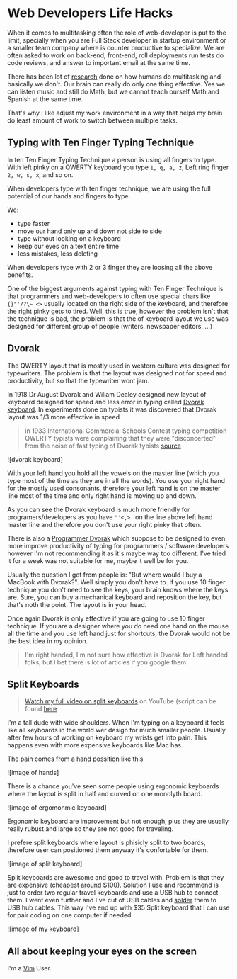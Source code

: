 # Web Developers Life Hacks

When it comes to multitasking often the role of web-developer is put to
the limit, specially when you are Full Stack developer in startup
environment or a smaller team company where is counter productive to
specialize. We are often asked to work on back-end, front-end, roll deployments run
tests do code reviews, and answer to important email at the same time.

There has been lot of [research][4] done on how humans do multitasking and basically
we don't. Our brain can really do only one thing effective. Yes we can
listen music and still do Math, but we cannot teach ourself Math and
Spanish at the same time.

That's why I like adjust my work environment in a way that helps my
brain do least amount of work to switch between multiple tasks.


## Typing with Ten Finger Typing Technique

In ten Ten Finger Typing Technique a person is using all fingers to
type. With left pinky on a QWERTY keyboard you type `1, q, a, z`, Left
ring finger `2, w, s, x`, and so on. 

When developers type with ten finger technique, we are using the full
potential of our hands and fingers to type.

We:

* type faster
* move our hand only up and down not side to side
* type without looking on a keyboard
* keep our eyes on a text entire time
* less mistakes, less deleting

When developers type with 2 or 3 finger they are loosing all the
above benefits.

One of the biggest arguments against typing with Ten Finger Technique is
that programmers and web-developers to often use special chars like
`{}"'/?\~ <>` usually located on the right side of the keyboard, and
therefore the right pinky gets to tired. Well, this is true, however the
problem isn't that the technique is bad, the problem is that the of
keyboard layout we use was designed for different group of people
(writers, newspaper editors, ...)


## Dvorak

The QWERTY layout that is mostly used in western culture was designed
for typewriters. The problem is that the layout was designed not for
speed and productivity, but so that the typewriter wont jam. 

In 1918 Dr August Dvorak and Wiliam Dealey designed new layout of
keyboard designed for speed and less error in typing called [Dvorak
keyboard][5]. In experiments done on typists it was discovered that Dvorak
layout was 1/3 more effective in speed

> in 1933  International Commercial Schools
> Contest typing competition QWERTY typists were complaining that they
> were "disconcerted" from the noise of fast typing of Dvorak typists
> [source][6]

![dvorak keyboard] 

With your left hand you hold all the vowels
on the master line (which you type most of the time as they are in all
the words). You use your right hand for the mostly used consonants,
therefore your left hand is on the master line most of the time and only
right hand is moving up and down. 

As you can see the Dvorak keyboard is much more friendly for
programers/developers as you have `"'<,>.` on the line above left hand
master line and therefore you don't use your right pinky that often.

There is also a [Programmer Dvorak][7] which suppose to be designed to
even more improve productivity of typing for programmers / software developers
however I'm not recommending it as it's maybe way too different. I've
tried it for a week was not suitable for me, maybe it well be for you.

Usually the question I get from people is: "But where would I buy a
MacBook with Dvorak?". Well simply you don't have to. If you use 10
finger technique you don't need to see the keys, your brain knows where
the keys are. Sure, you can buy a mechanical keyboard and reposition the key,
but that's noth the point. The layout is in your head.

Once again Dvorak is only effective if you are going to use 10 finger
technique. If you are a designer where you do need one hand on the mouse
all the time and you use left hand just for shortcuts,
the Dvorak would not be the best idea in my opinion.

> I'm right handed, I'm not sure how effective is Dvorak for Left handed
> folks, but I bet there is lot of articles if you google them.

## Split Keyboards

> [Watch my full video on split keyboards](https://youtu.be/sDQ8-LmWbow) on
> YouTube (script can be found [here][2]

I'm a tall dude with wide shoulders. When I'm typing on a keyboard it
feels like all keyboards in the world wer design for much smaller
people. Usually after few hours of working on keyboard my wrists get
into pain. This happens even with more expensive keyboards like Mac has.

The pain comes from a hand possition like this

![image of hands]

There is a chance you've seen some people using ergonomic keyboards
where the layout is split in half and curved on one monolyth board.

![image of ergomonmic keyboard]

Ergonomic keyboard are improvement but not enough, plus they are usually
really rubust and large so they are not good for traveling.

I prefere split keyboards where layout is phisicly split to two boards,
therefore user can positioned them anyway it's confortable for them.


![image of split keyboard]

Split keyboards are awesome and good to travel with. Problem is that
they are expensive (cheapest around $100). Solution I use and recommend is
just to order two regular travel keyboards and use a USB hub to connect them. I went even further and I've cut of USB cables and [solder][3] them to USB hub
cables. This way I've end up with $35 Split keyboard that I can use for
pair coding on one computer if needed.


![image of my keyboard]

## All about keeping your eyes on the screen

I'm a [Vim][1] User. 



[1]: vim
[2]: https://github.com/equivalent/scrapbook2/blob/master/archive/web-developer-productivity/ep-1-split-keyboards.md
[3]: https://en.wikipedia.org/wiki/Soldering
[4]: https://en.wikipedia.org/wiki/Human_multitasking#The_brain.27s_role
[5]: https://en.wikipedia.org/wiki/Dvorak_Simplified_Keyboard
[6]: https://en.wikipedia.org/wiki/Dvorak_Simplified_Keyboard#History
[7]: http://www.kaufmann.no/roland/dvorak/
